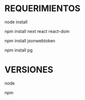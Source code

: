 # REQUERIMIENTOS

node install

npm install next react react-dom

npm install jsonwebtoken

npm install pg

# VERSIONES

node 

npm 

